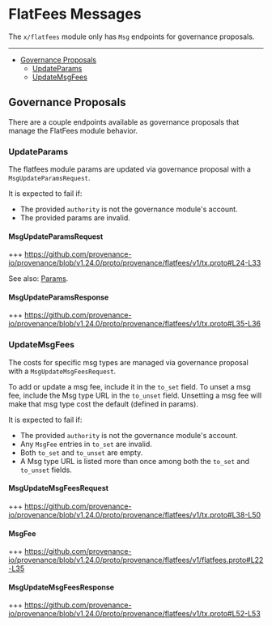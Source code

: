 # FlatFees Messages

The `x/flatfees` module only has `Msg` endpoints for governance proposals.

---
<!-- TOC -->
  - [Governance Proposals](#governance-proposals)
    - [UpdateParams](#updateparams)
    - [UpdateMsgFees](#updatemsgfees)


## Governance Proposals

There are a couple endpoints available as governance proposals that manage the FlatFees module behavior.


### UpdateParams

The flatfees module params are updated via governance proposal with a `MsgUpdateParamsRequest`.

It is expected to fail if:
* The provided `authority` is not the governance module's account.
* The provided params are invalid.

#### MsgUpdateParamsRequest

+++ https://github.com/provenance-io/provenance/blob/v1.24.0/proto/provenance/flatfees/v1/tx.proto#L24-L33

See also: [Params](06_params.md#params).

#### MsgUpdateParamsResponse

+++ https://github.com/provenance-io/provenance/blob/v1.24.0/proto/provenance/flatfees/v1/tx.proto#L35-L36


### UpdateMsgFees

The costs for specific msg types are managed via governance proposal with a `MsgUpdateMsgFeesRequest`.

To add or update a msg fee, include it in the `to_set` field.
To unset a msg fee, include the Msg type URL in the `to_unset` field.
Unsetting a msg fee will make that msg type cost the default (defined in params).

It is expected to fail if:
* The provided `authority` is not the governance module's account.
* Any `MsgFee` entries in `to_set` are invalid.
* Both `to_set` and `to_unset` are empty.
* A Msg type URL is listed more than once among both the `to_set` and `to_unset` fields.

#### MsgUpdateMsgFeesRequest

+++ https://github.com/provenance-io/provenance/blob/v1.24.0/proto/provenance/flatfees/v1/tx.proto#L38-L50

#### MsgFee

+++ https://github.com/provenance-io/provenance/blob/v1.24.0/proto/provenance/flatfees/v1/flatfees.proto#L22-L35

#### MsgUpdateMsgFeesResponse

+++ https://github.com/provenance-io/provenance/blob/v1.24.0/proto/provenance/flatfees/v1/tx.proto#L52-L53
